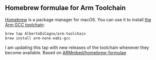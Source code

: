 ## Homebrew formulae for Arm Toolchain

[Homebrew](https://brew.sh) is a package manager for macOS. You can use it to install [the Arm GCC toolchain](https://developer.arm.com/open-source/gnu-toolchain/gnu-rm):
```sh
brew tap AlbertoDiCagno/arm-toolchain
brew install arm-none-eabi-gcc
```

I am updating this tap with new releases of the toolchain whenever they become available.
Based on [ARMmbed/homebrew-formulae](https://github.com/ARMmbed/homebrew-formulae)
